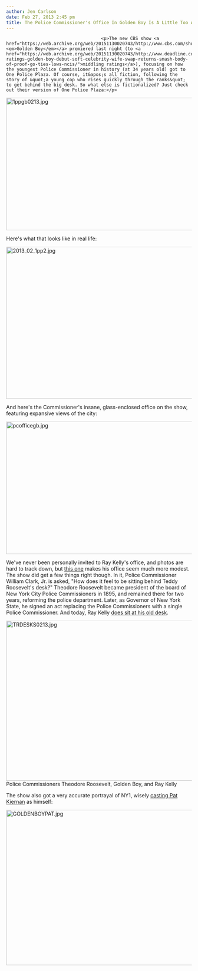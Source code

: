 ```yaml
---
author: Jen Carlson
date: Feb 27, 2013 2:45 pm
title: The Police Commissioner's Office In Golden Boy Is A Little Too Amazing
---
```


	
										<p>The new CBS show <a href="https://web.archive.org/web/20151130020743/http://www.cbs.com/shows/golden_boy"><em>Golden Boy</em></a> premiered last night (to <a href="https://web.archive.org/web/20151130020743/http://www.deadline.com/2013/02/tv-ratings-golden-boy-debut-soft-celebrity-wife-swap-returns-smash-body-of-proof-go-ties-lows-ncis/">middling ratings</a>), focusing on how the youngest Police Commissioner in history (at 34 years old) got to One Police Plaza. Of course, it&apos;s all fiction, following the story of &quot;a young cop who rises quickly through the ranks&quot; to get behind the big desk. So what else is fictionalized? Just check out their version of One Police Plaza:</p>

<p><span class="mt-enclosure mt-enclosure-image" style="display: inline;"> <img alt="1ppgb0213.jpg" src="https://web.archive.org/web/20151130020743im_/http://gothamist.com/attachments/arts_jen/1ppgb0213.jpg" width="640" height="360" class="image-none"> </span></p>

<p>Here&apos;s what that looks like in real life:</p>

<p><span class="mt-enclosure mt-enclosure-image" style="display: inline;"> <img alt="2013_02_1pp2.jpg" src="https://web.archive.org/web/20151130020743im_/http://gothamist.com/attachments/arts_jen/2013_02_1pp2.jpg" width="640" height="413" class="image-none"> </span></p>

<p>And here&apos;s the Commissioner&apos;s insane, glass-enclosed office on the show, featuring expansive views of the city:</p>

<p><span class="mt-enclosure mt-enclosure-image" style="display: inline;"> <img alt="pcofficegb.jpg" src="https://web.archive.org/web/20151130020743im_/http://gothamist.com/attachments/arts_jen/pcofficegb.jpg" width="640" height="360" class="image-none"> </span></p>

<p>We&apos;ve never been personally invited to Ray Kelly&apos;s office, and photos are hard to track down, but <a href="https://web.archive.org/web/20151130020743/http://www.collive.com/show_news.rtx?id=20847&amp;alias=we-shouldnt-need-the-police">this one</a> makes his office seem much more modest. The show did get a few things right though. In it, Police Commissioner William Clark, Jr. is asked, &quot;How does it feel to be sitting behind Teddy Roosevelt&apos;s desk?&quot; Theodore Roosevelt became president of the board of New York City Police Commissioners in 1895, and remained there for two years, reforming the police department. Later, as Governor of New York State, he signed an act replacing the Police Commissioners with a single Police Commissioner. And today, Ray Kelly <a href="https://web.archive.org/web/20151130020743/http://www.nyc.gov/html/nypd/html/pr/pr_2011_06_01_police_commissioner_for_a_day.shtml">does sit at his old desk</a>.</p>

<p><span class="mt-enclosure mt-enclosure-image" style="display: inline;"> <img alt="TRDESKS0213.jpg" src="https://web.archive.org/web/20151130020743im_/http://gothamist.com/attachments/arts_jen/TRDESKS0213.jpg" width="640" height="435" class="image-none"> </span><br>
<span class="photo_caption">Police Commissioners Theodore Roosevelt, Golden Boy, and Ray Kelly</span></p>

<p>The show also got a very accurate portrayal of NY1, wisely <a href="https://web.archive.org/web/20151130020743/http://www.patspapers.com/blog/item/check_out_pat_on_golden_boy_premiere/#sthash.lvRehppg.dpuf">casting Pat Kiernan</a> as himself:</p>

<p><span class="mt-enclosure mt-enclosure-image" style="display: inline;"> <img alt="GOLDENBOYPAT.jpg" src="https://web.archive.org/web/20151130020743im_/http://gothamist.com/attachments/arts_jen/GOLDENBOYPAT.jpg" width="640" height="422" class="image-none"> </span></p>					
										
									
				
